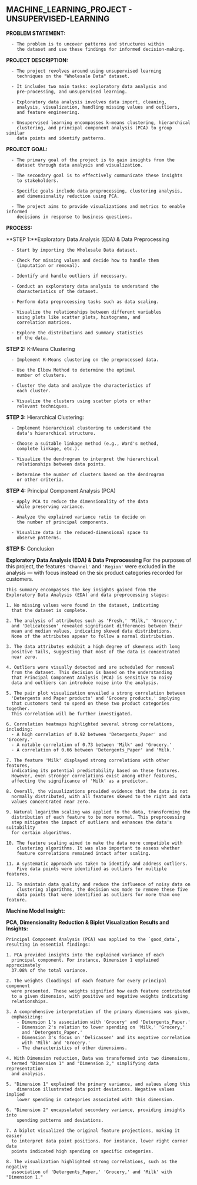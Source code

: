 
## MACHINE_LEARNING_PROJECT - UNSUPERVISED-LEARNING

 **PROBLEM STATEMENT:**
   
      - The problem is to uncover patterns and structures within
        the dataset and use these findings for informed decision-making.

 **PROJECT DESCRIPTION:**

      - The project revolves around using unsupervised learning
        techniques on the "Wholesale Data" dataset.

      - It includes two main tasks: exploratory data analysis and
        pre-processing, and unsupervised learning.

      - Exploratory data analysis involves data import, cleaning,
        analysis, visualization, handling missing values and outliers,
        and feature engineering.

      - Unsupervised learning encompasses k-means clustering, hierarchical
        clustering, and principal component analysis (PCA) to group similar
        data points and identify patterns.
   
 **PROJECT GOAL:**

      - The primary goal of the project is to gain insights from the
        dataset through data analysis and visualization.

      - The secondary goal is to effectively communicate these insights
        to stakeholders.

      - Specific goals include data preprocessing, clustering analysis,
        and dimensionality reduction using PCA.

      - The project aims to provide visualizations and metrics to enable informed
        decisions in response to business questions.

**PROCESS:**

**STEP 1:**Exploratory Data Analysis (EDA) & Data Preprocessing

      - Start by importing the Wholesale Data dataset.

      - Check for missing values and decide how to handle them
        (imputation or removal).

      - Identify and handle outliers if necessary.

      - Conduct an exploratory data analysis to understand the
        characteristics of the dataset.

      - Perform data preprocessing tasks such as data scaling.

      - Visualize the relationships between different variables
        using plots like scatter plots, histograms, and
        correlation matrices.

      - Explore the distributions and summary statistics
        of the data.

**STEP 2:** K-Means Clustering   

      - Implement K-Means clustering on the preprocessed data.

      - Use the Elbow Method to determine the optimal
        number of clusters.

      - Cluster the data and analyze the characteristics of
        each cluster.

      - Visualize the clusters using scatter plots or other
        relevant techniques.


**STEP 3:** Hierarchical Clustering: 

      - Implement hierarchical clustering to understand the
        data's hierarchical structure.

      - Choose a suitable linkage method (e.g., Ward's method,
        complete linkage, etc.).

      - Visualize the dendrogram to interpret the hierarchical
        relationships between data points.

      - Determine the number of clusters based on the dendrogram
        or other criteria.


**STEP 4:** Principal Component Analysis (PCA)

      - Apply PCA to reduce the dimensionality of the data
        while preserving variance.

      - Analyze the explained variance ratio to decide on
        the number of principal components.

      - Visualize data in the reduced-dimensional space to
        observe patterns.


**STEP 5:** Conclusion

**Exploratory Data Analysis (EDA) & Data Preprocessing**
    For the purposes of this project, the features `'Channel'`
    and `'Region'` were excluded in the analysis — with focus
    instead on the six product categories recorded for customers.
    
    This summary encompasses the key insights gained from the
    Exploratory Data Analysis (EDA) and data preprocessing stages:

    1. No missing values were found in the dataset, indicating
      that the dataset is complete.

    2. The analysis of attributes such as 'Fresh,' 'Milk,' 'Grocery,'
      and 'Delicatessen' revealed significant differences between their
      mean and median values, indicating skewed data distributions.
      None of the attributes appear to follow a normal distribution.

    3. The data attributes exhibit a high degree of skewness with long
      positive tails, suggesting that most of the data is concentrated
      near zero.

    4. Outliers were visually detected and are scheduled for removal
      from the dataset. This decision is based on the understanding
      that Principal Component Analysis (PCA) is sensitive to noisy
      data and outliers can introduce noise into the analysis.

    5. The pair plot visualization unveiled a strong correlation between
      'Detergents and Paper products' and 'Grocery products,' implying
      that customers tend to spend on these two product categories together.
      This correlation will be further investigated.

    6. Correlation heatmaps highlighted several strong correlations, including:
      - A high correlation of 0.92 between 'Detergents_Paper' and 'Grocery.'
      - A notable correlation of 0.73 between 'Milk' and 'Grocery.'
      - A correlation of 0.66 between 'Detergents_Paper' and 'Milk.'

    7. The feature 'Milk' displayed strong correlations with other features,
      indicating its potential predictability based on these features.
      However, even stronger correlations exist among other features,
      affecting the significance of 'Milk' as a predictor.

    8. Overall, the visualizations provided evidence that the data is not
      normally distributed, with all features skewed to the right and data
      values concentrated near zero.

    9. Natural logarithm scaling was applied to the data, transforming the
      distribution of each feature to be more normal. This preprocessing
      step mitigates the impact of outliers and enhances the data's suitability
      for certain algorithms.

    10. The feature scaling aimed to make the data more compatible with
        clustering algorithms. It was also important to assess whether
        feature correlations remained intact after scaling.

    11. A systematic approach was taken to identify and address outliers.
        Five data points were identified as outliers for multiple features.

    12. To maintain data quality and reduce the influence of noisy data on
        clustering algorithms, the decision was made to remove these five
        data points that were identified as outliers for more than one feature.

 **Machine Model Insight:**

**PCA, Dimensionality Reduction & Biplot Visualization Results and Insights:**

    Principal Component Analysis (PCA) was applied to the `good_data`,
    resulting in essential findings:

    1. PCA provided insights into the explained variance of each
      principal component. For instance, Dimension 1 explained approximately
      37.08% of the total variance.

    2. The weights (loadings) of each feature for every principal component
      were presented. These weights signified how each feature contributed
      to a given dimension, with positive and negative weights indicating
      relationships.

    3. A comprehensive interpretation of the primary dimensions was given,
      emphasizing:
        - Dimension 1's association with 'Grocery' and 'Detergents_Paper.'
        - Dimension 2's relation to lower spending on 'Milk,' 'Grocery,'
          and 'Detergents_Paper.'
        - Dimension 3's focus on 'Delicassen' and its negative correlation
          with 'Milk' and 'Grocery.'
        - The characteristics of other dimensions.

    4. With Dimension reduction, Data was transformed into two dimensions,
      termed "Dimension 1" and "Dimension 2," simplifying data representation
      and analysis.

    5. "Dimension 1" explained the primary variance, and values along this
        dimension illustrated data point deviations. Negative values implied
        lower spending in categories associated with this dimension.

    6. "Dimension 2" encapsulated secondary variance, providing insights into
        spending patterns and deviations.

    7. A biplot visualized the original feature projections, making it easier
      to interpret data point positions. For instance, lower right corner data
      points indicated high spending on specific categories.

    8. The visualization highlighted strong correlations, such as the negative
      association of 'Detergents_Paper,' 'Grocery,' and 'Milk' with "Dimension 1."


